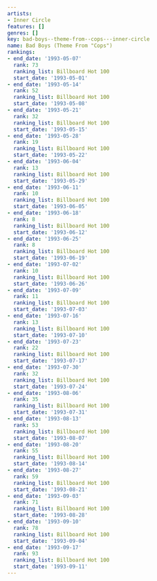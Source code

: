 ```yaml
---
artists:
- Inner Circle
features: []
genres: []
key: bad-boys--theme-from--cops---inner-circle
name: Bad Boys (Theme From "Cops")
rankings:
- end_date: '1993-05-07'
  rank: 73
  ranking_list: Billboard Hot 100
  start_date: '1993-05-01'
- end_date: '1993-05-14'
  rank: 52
  ranking_list: Billboard Hot 100
  start_date: '1993-05-08'
- end_date: '1993-05-21'
  rank: 32
  ranking_list: Billboard Hot 100
  start_date: '1993-05-15'
- end_date: '1993-05-28'
  rank: 19
  ranking_list: Billboard Hot 100
  start_date: '1993-05-22'
- end_date: '1993-06-04'
  rank: 13
  ranking_list: Billboard Hot 100
  start_date: '1993-05-29'
- end_date: '1993-06-11'
  rank: 10
  ranking_list: Billboard Hot 100
  start_date: '1993-06-05'
- end_date: '1993-06-18'
  rank: 8
  ranking_list: Billboard Hot 100
  start_date: '1993-06-12'
- end_date: '1993-06-25'
  rank: 8
  ranking_list: Billboard Hot 100
  start_date: '1993-06-19'
- end_date: '1993-07-02'
  rank: 10
  ranking_list: Billboard Hot 100
  start_date: '1993-06-26'
- end_date: '1993-07-09'
  rank: 11
  ranking_list: Billboard Hot 100
  start_date: '1993-07-03'
- end_date: '1993-07-16'
  rank: 13
  ranking_list: Billboard Hot 100
  start_date: '1993-07-10'
- end_date: '1993-07-23'
  rank: 22
  ranking_list: Billboard Hot 100
  start_date: '1993-07-17'
- end_date: '1993-07-30'
  rank: 32
  ranking_list: Billboard Hot 100
  start_date: '1993-07-24'
- end_date: '1993-08-06'
  rank: 35
  ranking_list: Billboard Hot 100
  start_date: '1993-07-31'
- end_date: '1993-08-13'
  rank: 53
  ranking_list: Billboard Hot 100
  start_date: '1993-08-07'
- end_date: '1993-08-20'
  rank: 55
  ranking_list: Billboard Hot 100
  start_date: '1993-08-14'
- end_date: '1993-08-27'
  rank: 59
  ranking_list: Billboard Hot 100
  start_date: '1993-08-21'
- end_date: '1993-09-03'
  rank: 71
  ranking_list: Billboard Hot 100
  start_date: '1993-08-28'
- end_date: '1993-09-10'
  rank: 78
  ranking_list: Billboard Hot 100
  start_date: '1993-09-04'
- end_date: '1993-09-17'
  rank: 93
  ranking_list: Billboard Hot 100
  start_date: '1993-09-11'
---
```


